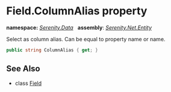 # Field.ColumnAlias property
**namespace:** *[Serenity.Data](../../README.md#serenity.data-namespace)*   **assembly**: *[Serenity.Net.Entity](../../README.md)*

Select as column alias. Can be equal to property name or name.

```csharp
public string ColumnAlias { get; }
```

## See Also

* class [Field](../Field.md)